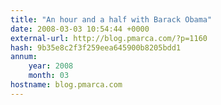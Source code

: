 ```yaml
---
title: "An hour and a half with Barack Obama"
date: 2008-03-03 10:54:44 +0000
external-url: http://blog.pmarca.com/?p=1160
hash: 9b35e8c2f3f259eea645900b8205bdd1
annum:
    year: 2008
    month: 03
hostname: blog.pmarca.com
---
```



